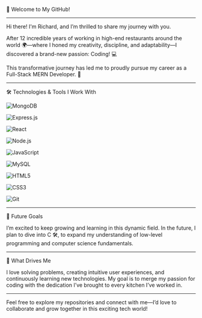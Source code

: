 👋 Welcome to My GitHub!

----------------------------------------------------------

Hi there! I'm Richard, and I’m thrilled to share my journey with you.

After 12 incredible years of working in high-end restaurants around the world 🌍—where I honed my creativity, discipline, and adaptability—I discovered a brand-new passion: Coding! 💻

This transformative journey has led me to proudly pursue my career as a Full-Stack MERN Developer. 🚀

----------------------------------------------------------

🛠️ Technologies & Tools I Work With

![MongoDB](https://img.shields.io/badge/-MongoDB-47A248?logo=mongodb&logoColor=white)

![Express.js](https://img.shields.io/badge/-Express.js-000000?logo=express&logoColor=white)

![React](https://img.shields.io/badge/-React-61DAFB?logo=react&logoColor=black)

![Node.js](https://img.shields.io/badge/-Node.js-339933?logo=node.js&logoColor=white)

![JavaScript](https://img.shields.io/badge/-JavaScript-F7DF1E?logo=javascript&logoColor=black)

![MySQL](https://img.shields.io/badge/-MySQL-4479A1?logo=mysql&logoColor=white)

![HTML5](https://img.shields.io/badge/-HTML5-E34F26?logo=html5&logoColor=white)

![CSS3](https://img.shields.io/badge/-CSS3-1572B6?logo=css3&logoColor=white)

![Git](https://img.shields.io/badge/-Git-F05032?logo=git&logoColor=white)


----------------------------------------------------------

🌱 Future Goals

I’m excited to keep growing and learning in this dynamic field. In the future, I plan to dive into C 🛠️, to expand my understanding of low-level programming and computer science fundamentals.

----------------------------------------------------------

🌟 What Drives Me

I love solving problems, creating intuitive user experiences, and continuously learning new technologies. My goal is to merge my passion for coding with the dedication I’ve brought to every kitchen I’ve worked in.

----------------------------------------------------------

Feel free to explore my repositories and connect with me—I’d love to collaborate and grow together in this exciting tech world!
